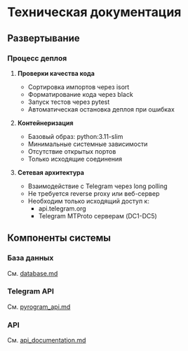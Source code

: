 # Техническая документация

## Развертывание

### Процесс деплоя
1. **Проверки качества кода**
   - Сортировка импортов через isort
   - Форматирование кода через black
   - Запуск тестов через pytest
   - Автоматическая остановка деплоя при ошибках

2. **Контейнеризация**
   - Базовый образ: python:3.11-slim
   - Минимальные системные зависимости
   - Отсутствие открытых портов
   - Только исходящие соединения

3. **Сетевая архитектура**
   - Взаимодействие с Telegram через long polling
   - Не требуется reverse proxy или веб-сервер
   - Необходим только исходящий доступ к:
     * api.telegram.org
     * Telegram MTProto серверам (DC1-DC5)

## Компоненты системы

### База данных
См. [database.md](database.md)

### Telegram API
См. [pyrogram_api.md](pyrogram_api.md)

### API
См. [api_documentation.md](api_documentation.md)
